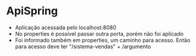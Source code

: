 # ApiSpring

 - Aplicação acessada pelo localhost:8080 
 - No properties é possível passar outra porta, porém não foi aplicado
 - Foi informado também em properties, um caminho para acesso. Então para acesso deve ter "/sistema-vendas" + /argumento
